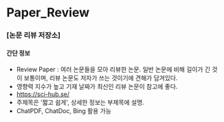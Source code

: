 # Paper_Review
### [논문 리뷰 저장소]


#### 간단 정보
- Review Paper : 여러 논문들을 모아 리뷰한 논문. 일반 논문에 비해 길이가 긴 것이 보통이며, 리뷰 논문도 저자가 쓰는 것이기에 견해가 담겨있다.
- 영향력 지수가 높고 기재 날짜가 최신인 리뷰 논문이 참고에 좋다.
- https://sci-hub.se/
- 주제목은 '짧고 쉽게', 상세한 정보는 부제목에 설명.
- ChatPDF, ChatDoc, Bing 활용 가능
